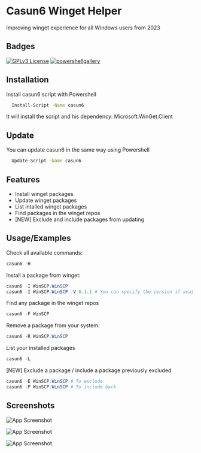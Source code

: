 
# Casun6 Winget Helper

Improving winget experience for all Windows users from 2023


## Badges

[![GPLv3 License](https://img.shields.io/badge/License-GPL%20v3-yellow.svg)](https://opensource.org/licenses/)
[![powershellgallery](https://www.powershellgallery.com/Content/Images/Branding/psgallerylogo.svg)](https://www.powershellgallery.com/packages/casun6)



## Installation

Install casun6 script with Powershell

```bash
  Install-Script -Name casun6
```
It will install the script and his dependency: Microsoft.WinGet.Client

## Update

You can update casun6 in the same way using Powershell

```bash
  Update-Script -Name casun6
```


## Features 

- Install winget packages 
- Update winget packages 
- List intalled winget packages
- Find packages in the winget repos
- [NEW] Exclude and include packages from updating



## Usage/Examples

Check all available commands:
```powershell
casun6 -H 
```

Install a package from winget:
```powershell
casun6 -I WinSCP.WinSCP
casun6 -I WinSCP.WinSCP -V 6.1.1 # You can specify the version if available
```

Find any package in the winget repos
```powershell
casun6 -F WinSCP 
```

Remove a package from your system:
```powershell
casun6 -R WinSCP.WinSCP 
```

List your installed packages
```powershell
casun6 -L
```

[NEW] Exclude a package / include a package previously excluded
```powershell
casun6 -E WinSCP.WinSCP # To exclude
casun6 -P WinSCP.WinSCP # To include back
```


## Screenshots

![App Screenshot](https://snipboard.io/8SzWoZ.jpg)

![App Screenshot](https://snipboard.io/eFyLWJ.jpg)

![App Screenshot](https://snipboard.io/K49Htx.jpg)

